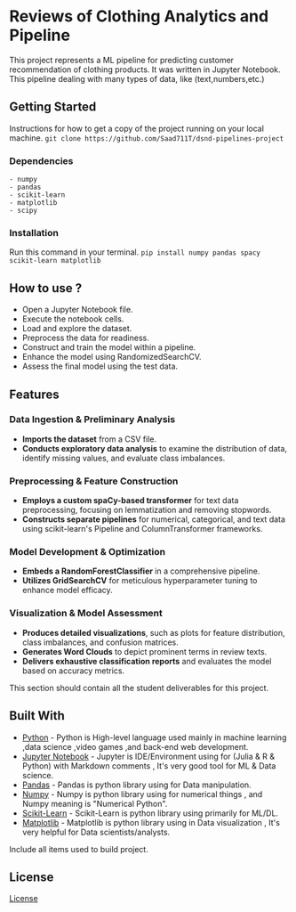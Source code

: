 # Reviews of Clothing Analytics and Pipeline

This project represents a ML pipeline for predicting customer recommendation of clothing products. It was written in Jupyter Notebook. This pipeline dealing with many types of data, like (text,numbers,etc.)

## Getting Started

Instructions for how to get a copy of the project running on your local machine.
`git clone https://github.com/Saad711T/dsnd-pipelines-project`

### Dependencies

```
- numpy
- pandas
- scikit-learn
- matplotlib
- scipy
```

### Installation

Run this command in your terminal.
`pip install numpy pandas spacy scikit-learn matplotlib`

## How to use ?

- Open a Jupyter Notebook file.
- Execute the notebook cells.
- Load and explore the dataset.
- Preprocess the data for readiness.
- Construct and train the model within a pipeline.
- Enhance the model using RandomizedSearchCV.
- Assess the final model using the test data.

## Features
### Data Ingestion & Preliminary Analysis
- **Imports the dataset** from a CSV file.
- **Conducts exploratory data analysis** to examine the distribution of data, identify missing values, and evaluate class imbalances.

### Preprocessing & Feature Construction
- **Employs a custom spaCy-based transformer** for text data preprocessing, focusing on lemmatization and removing stopwords.
- **Constructs separate pipelines** for numerical, categorical, and text data using scikit-learn's Pipeline and ColumnTransformer frameworks.

### Model Development & Optimization
- **Embeds a RandomForestClassifier** in a comprehensive pipeline.
- **Utilizes GridSearchCV** for meticulous hyperparameter tuning to enhance model efficacy.

### Visualization & Model Assessment
- **Produces detailed visualizations**, such as plots for feature distribution, class imbalances, and confusion matrices.
- **Generates Word Clouds** to depict prominent terms in review texts.
- **Delivers exhaustive classification reports** and evaluates the model based on accuracy metrics.


This section should contain all the student deliverables for this project.

## Built With

* [Python](https://www.python.org) - Python is High-level language used mainly in machine learning ,data science ,video games ,and back-end web development.
* [Jupyter Notebook](https://jupyter.org) - Jupyter is IDE/Environment using for (Julia & R & Python) with Markdown comments , It's very good tool for ML & Data science.
* [Pandas](https://pandas.pydata.org) - Pandas is python library using for Data manipulation.
* [Numpy](https://numpy.org) - Numpy is python library using for numerical things , and Numpy meaning is "Numerical Python".
* [Scikit-Learn](https://scikit-learn.org/stable) - Scikit-Learn is python library using primarily for ML/DL.
* [Matplotlib](https://matplotlib.org) - Matplotlib is python library using in Data visualization , It's very helpful for Data scientists/analysts.

Include all items used to build project.

## License

[License](LICENSE.txt)
